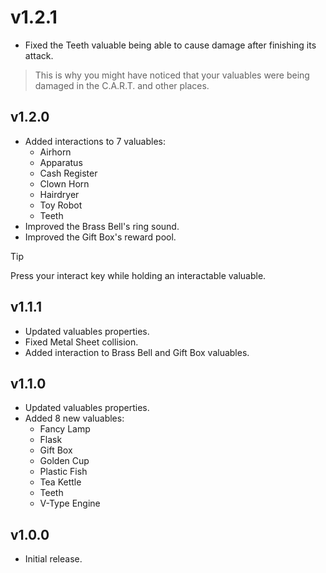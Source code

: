 # v1.2.1

- Fixed the Teeth valuable being able to cause damage after finishing its attack.

> This is why you might have noticed that your valuables were being damaged in the C.A.R.T. and other places.

## v1.2.0

- Added interactions to 7 valuables:
  - Airhorn
  - Apparatus
  - Cash Register
  - Clown Horn
  - Hairdryer
  - Toy Robot
  - Teeth
- Improved the Brass Bell's ring sound.
- Improved the Gift Box's reward pool.

> [!TIP]
> Press your interact key while holding an interactable valuable.

## v1.1.1

- Updated valuables properties.
- Fixed Metal Sheet collision.
- Added interaction to Brass Bell and Gift Box valuables.

## v1.1.0

- Updated valuables properties.
- Added 8 new valuables:
  - Fancy Lamp
  - Flask
  - Gift Box
  - Golden Cup
  - Plastic Fish
  - Tea Kettle
  - Teeth
  - V-Type Engine

## v1.0.0

- Initial release.